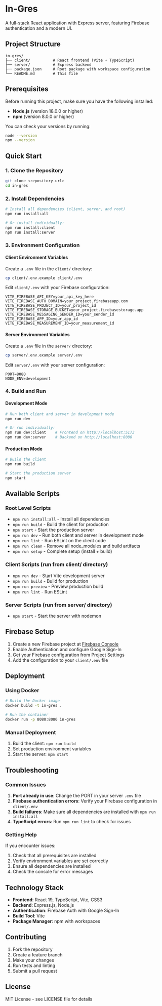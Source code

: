 # In-Gres

A full-stack React application with Express server, featuring Firebase authentication and a modern UI.

## Project Structure

```
in-gres/
├── client/          # React frontend (Vite + TypeScript)
├── server/          # Express backend
├── package.json     # Root package with workspace configuration
└── README.md        # This file
```

## Prerequisites

Before running this project, make sure you have the following installed:

- **Node.js** (version 18.0.0 or higher)
- **npm** (version 8.0.0 or higher)

You can check your versions by running:
```bash
node --version
npm --version
```

## Quick Start

### 1. Clone the Repository
```bash
git clone <repository-url>
cd in-gres
```

### 2. Install Dependencies
```bash
# Install all dependencies (client, server, and root)
npm run install:all

# Or install individually:
npm run install:client
npm run install:server
```

### 3. Environment Configuration

#### Client Environment Variables
Create a `.env` file in the `client/` directory:
```bash
cp client/.env.example client/.env
```

Edit `client/.env` with your Firebase configuration:
```env
VITE_FIREBASE_API_KEY=your_api_key_here
VITE_FIREBASE_AUTH_DOMAIN=your_project.firebaseapp.com
VITE_FIREBASE_PROJECT_ID=your_project_id
VITE_FIREBASE_STORAGE_BUCKET=your_project.firebasestorage.app
VITE_FIREBASE_MESSAGING_SENDER_ID=your_sender_id
VITE_FIREBASE_APP_ID=your_app_id
VITE_FIREBASE_MEASUREMENT_ID=your_measurement_id
```

#### Server Environment Variables
Create a `.env` file in the `server/` directory:
```bash
cp server/.env.example server/.env
```

Edit `server/.env` with your server configuration:
```env
PORT=8080
NODE_ENV=development
```

### 4. Build and Run

#### Development Mode
```bash
# Run both client and server in development mode
npm run dev

# Or run individually:
npm run dev:client    # Frontend on http://localhost:5173
npm run dev:server    # Backend on http://localhost:8080
```

#### Production Mode
```bash
# Build the client
npm run build

# Start the production server
npm start
```

## Available Scripts

### Root Level Scripts
- `npm run install:all` - Install all dependencies
- `npm run build` - Build the client for production
- `npm start` - Start the production server
- `npm run dev` - Run both client and server in development mode
- `npm run lint` - Run ESLint on the client code
- `npm run clean` - Remove all node_modules and build artifacts
- `npm run setup` - Complete setup (install + build)

### Client Scripts (run from client/ directory)
- `npm run dev` - Start Vite development server
- `npm run build` - Build for production
- `npm run preview` - Preview production build
- `npm run lint` - Run ESLint

### Server Scripts (run from server/ directory)
- `npm start` - Start the server with nodemon

## Firebase Setup

1. Create a new Firebase project at [Firebase Console](https://console.firebase.google.com/)
2. Enable Authentication and configure Google Sign-In
3. Get your Firebase configuration from Project Settings
4. Add the configuration to your `client/.env` file

## Deployment

### Using Docker
```bash
# Build the Docker image
docker build -t in-gres .

# Run the container
docker run -p 8080:8080 in-gres
```

### Manual Deployment
1. Build the client: `npm run build`
2. Set production environment variables
3. Start the server: `npm start`

## Troubleshooting

### Common Issues

1. **Port already in use**: Change the PORT in your server `.env` file
2. **Firebase authentication errors**: Verify your Firebase configuration in `client/.env`
3. **Build failures**: Make sure all dependencies are installed with `npm run install:all`
4. **TypeScript errors**: Run `npm run lint` to check for issues

### Getting Help

If you encounter issues:
1. Check that all prerequisites are installed
2. Verify environment variables are set correctly
3. Ensure all dependencies are installed
4. Check the console for error messages

## Technology Stack

- **Frontend**: React 19, TypeScript, Vite, CSS3
- **Backend**: Express.js, Node.js
- **Authentication**: Firebase Auth with Google Sign-In
- **Build Tool**: Vite
- **Package Manager**: npm with workspaces

## Contributing

1. Fork the repository
2. Create a feature branch
3. Make your changes
4. Run tests and linting
5. Submit a pull request

## License

MIT License - see LICENSE file for details
